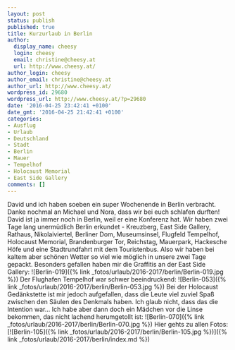 ```yaml
---
layout: post
status: publish
published: true
title: Kurzurlaub in Berlin
author:
  display_name: cheesy
  login: cheesy
  email: christine@cheesy.at
  url: http://www.cheesy.at/
author_login: cheesy
author_email: christine@cheesy.at
author_url: http://www.cheesy.at/
wordpress_id: 29680
wordpress_url: http://www.cheesy.at/?p=29680
date: '2016-04-25 23:42:41 +0100'
date_gmt: '2016-04-25 21:42:41 +0100'
categories:
- Ausflug
- Urlaub
- Deutschland
- Stadt
- Berlin
- Mauer
- Tempelhof
- Holocaust Memorial
- East Side Gallery
comments: []
---
```

David und ich haben soeben ein super Wochenende in Berlin verbracht. Danke nochmal an Michael und Nora, dass wir bei euch schlafen durften! David ist ja immer noch in Berlin, weil er eine Konferenz hat.
Wir haben zwei Tage lang unermüdlich Berlin erkundet - Kreuzberg, East Side Gallery, Rathaus, Nikolaiviertel, Berliner Dom, Museumsinsel, Flugfeld Tempelhof, Holocaust Memorial, Brandenburger Tor, Reichstag, Mauerpark, Hackesche Höfe und eine Stadtrundfahrt mit dem Touristenbus. Also wir haben bei kaltem aber schönen Wetter so viel wie möglich in unsere zwei Tage gepackt.
Besonders gefallen haben mir die Graffitis an der East Side Gallery:
![Berlin-019]({% link _fotos/urlaub/2016-2017/berlin/Berlin-019.jpg %})
Der Flughafen Tempelhof war schwer beeindruckend:
![Berlin-053]({% link _fotos/urlaub/2016-2017/berlin/Berlin-053.jpg %})
Bei der Holocaust Gedänkstette ist mir jedoch aufgefallen, dass die Leute viel zuviel Spaß zwischen den Säulen des Denkmals haben. Ich glaub nicht, dass das die Intention war... Ich habe aber dann doch ein Mädchen vor die Linse bekommen, das nicht lachend herumgetollt ist:
![Berlin-070]({% link _fotos/urlaub/2016-2017/berlin/Berlin-070.jpg %})
Hier gehts zu allen Fotos:
[![Berlin-105]({% link _fotos/urlaub/2016-2017/berlin/Berlin-105.jpg %})]({% link _fotos/urlaub/2016-2017/berlin/index.md %})
